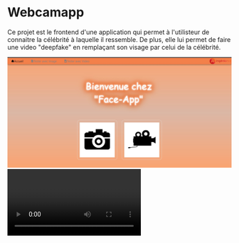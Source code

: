 # Webcamapp 

Ce projet est le frontend d'une application qui permet à l'utilisteur de connaitre la célébrité à laquelle il ressemble.
De plus, elle lui permet de faire une video "deepfake" en remplaçant son visage par celui de la célébrité.

<img src="/public/capture.jpg">

<video src="\public\video_test_avec_video_image_animation.mp4">

## Téchnologies 

Ce projet est développé par ReactJs. Du coup, si vous voulez le faire tourner après l'importation il suffit d'executer les commandes suivantes:

```
$ cd webcamapp
$ npm install
$ npm start 
```

Ensuite, vous pouvez ouvrir le navigateur http://localhost:3000/ .

## Docker 

Pour lancer le projet en utilisant le Dockerfile, il suffit d'executer les commandes suivantes:

```
$ sudo service docker start
$ docker build -t webcamapp:dev . 
$ docker run     -it     --rm     -v ${PWD}:/app     -v /app/node_modules     -p 3000:3000     -e CHOKIDAR_USEPOLLING=true     webcamapp:dev
```

Ensuite, vous pouvez ouvrir le navigateur http://localhost:3000/ .

